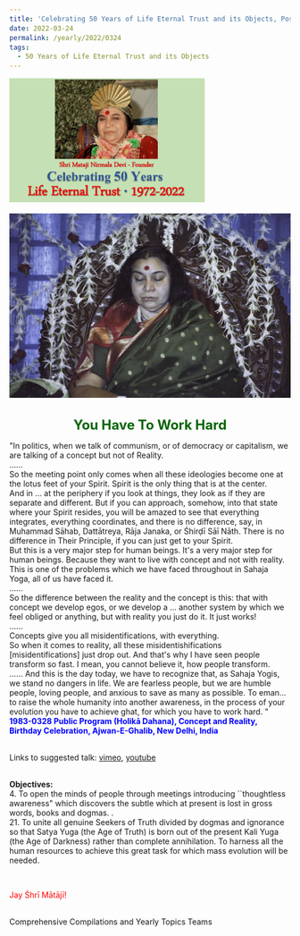 ```yaml
---
title: 'Celebrating 50 Years of Life Eternal Trust and its Objects, Post 10'
date: 2022-03-24
permalink: /yearly/2022/0324
tags:
  - 50 Years of Life Eternal Trust and its Objects
---
```


<div style="text-align: left"><img src="/images/Celebrating50YearsLET.png" width="350" /></div><br>

<div style="text-align: center"><img src="/images/image927_Photo_credit_Matthew_Fogarty.jpg" /></div>

<br>
<p style="color:DarkGreen; text-align:center">
<font size="+2"><b>You Have To Work Hard</b><br></font>
</p>

<p>
"In politics, when we talk of communism, or of democracy or capitalism, we are talking of a concept but not of Reality.<br>
......<br>
So the meeting point only comes when all these ideologies become one at the lotus feet of your Spirit. Spirit is the only thing that is at the center.<br>
And in ... at the periphery if you look at things, they look as if they are separate and different. But if you can approach, somehow, into that state where your Spirit resides, you will be amazed to see that everything integrates, everything coordinates, and there is no difference, say, in Muhammad Sāhab, Dattātreya, Rāja Janaka, or Śhirḍī Sāī Nāth. There is no difference in Their Principle, if you can just get to your Spirit.<br>
But this is a very major step for human beings. It's a very major step for human beings. Because they want to live with concept and not with reality. This is one of the problems which we have faced throughout in Sahaja Yoga, all of us have faced it.<br>
......<br>
So the difference between the reality and the concept is this: that with concept we develop egos, or we develop a ... another system by which we feel obliged or anything, but with reality you just do it. It just works!<br>
......<br>
Concepts give you all misidentifications, with everything.<br>
So when it comes to reality, all these misidentishifications [misidentifications] just drop out. And that's why I have seen people transform so fast. I mean, you cannot believe it, how people transform.<br>
......
And this is the day today, we have to recognize that, as Sahaja Yogis, we stand no dangers in life. We are fearless people, but we are humble people, loving people, and anxious to save as many as possible. To eman... to raise the whole humanity into another awareness, in the process of your evolution you have to achieve ghat, for which you have to work hard. "<br>
<font color="blue"><b>1983-0328 Public Program (Holikā Dahana), Concept and Reality, Birthday Celebration, Ajwan-E-Ghalib, New Delhi, India</b></font><br>
</p>

<br>
Links to suggested talk: <a href="https://vimeo.com/86389664"> vimeo</a>, <a href="https://www.youtube.com/watch?v=Ob-sCe7D2wc"> youtube</a><br>
<br>

<p>
<b>Objectives:</b><br>
4. To open the minds of people through meetings introducing ``thoughtless awareness" which discovers the subtle which at present is lost in gross words, books and dogmas. .<br>
21. To unite all genuine Seekers of Truth divided by dogmas and ignorance so that Satya Yuga (the Age of Truth) is born out of the present Kali Yuga (the Age of Darkness) rather than complete annihilation. To harness all the human resources to achieve this great task for which mass evolution will be needed.
</p>

<br>
<p style="color:red;">Jay Śhrī Mātājī!<br></p>

<br>
Comprehensive Compilations and Yearly Topics Teams